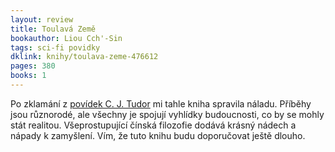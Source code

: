 ```yaml
---
layout: review
title: Toulavá Země
bookauthor: Liou Cch'-Sin
tags: sci-fi povidky
dklink: knihy/toulava-zeme-476612
pages: 380
books: 1
---
```


Po zklamání z [povídek C. J. Tudor](/2022/07/06/Skvira/) mi tahle kniha spravila náladu. Příběhy jsou různorodé, ale všechny je spojují vyhlídky budoucnosti, co by se mohly stát realitou. Všeprostupující čínská filozofie dodává krásný nádech a nápady k zamyšlení. Vím, že tuto knihu budu doporučovat ještě dlouho.